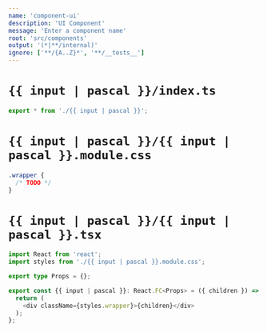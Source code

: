 ```yaml
---
name: 'component-ui'
description: 'UI Component'
message: 'Enter a component name'
root: 'src/components'
output: '(*|**/internal)'
ignore: ['**/{A..Z}*', '**/__tests__']
---
```


# `{{ input | pascal }}/index.ts`

```typescript
export * from './{{ input | pascal }}';
```

# `{{ input | pascal }}/{{ input | pascal }}.module.css`

```css
.wrapper {
  /* TODO */
}
```

# `{{ input | pascal }}/{{ input | pascal }}.tsx`

```typescript
import React from 'react';
import styles from './{{ input | pascal }}.module.css';

export type Props = {};

export const {{ input | pascal }}: React.FC<Props> = ({ children }) => {
  return (
    <div className={styles.wrapper}>{children}</div>
  );
};
```
